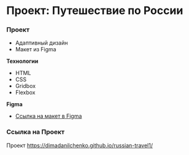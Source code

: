 # Проект: Путешествие по России

### Проект
* Адаптивный дизайн
* Макет из Figma

**Технологии**
* HTML
* CSS
* Gridbox
* Flexbox

**Figma**

* [Ссылка на макет в Figma](https://www.figma.com/file/5S2WSbEFL6awjVWJ0NWL8Q/Sprint-3_-Russia-_-desktop-mobile?node-id=28503%3A0)

### Ссылка на Проект

Проект https://dimadanilchenko.github.io/russian-travel1/